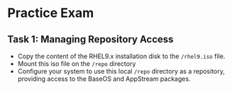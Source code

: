 # Practice Exam

## Task 1: Managing Repository Access
- Copy the content of the RHEL9.x installation disk to the `/rhel9.iso` file.
- Mount this iso file on the `/repo` directory
- Configure your system to use this local `/repo` directory as a repository, providing access to the BaseOS and AppStream packages.
